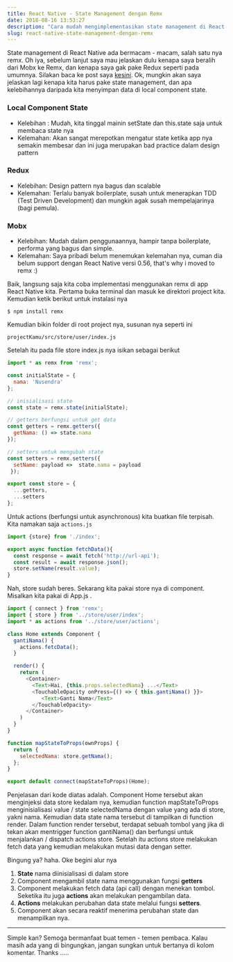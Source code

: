 ```yaml
---
title: React Native - State Management dengan Remx
date: 2018-08-16 13:53:27
description: "Cara mudah mengimplementasikan state management di React Native menggunakan remx."
slug: react-native-state-management-dengan-remx
---
```


State management di React Native ada bermacam - macam, salah satu nya remx. Oh iya, sebelum lanjut saya mau jelaskan dulu kenapa saya beralih dari Mobx ke Remx, dan kenapa saya gak pake Redux seperti pada umumnya. Silakan baca ke post saya [kesini](https://nusendra.com/post/goodbye-mobx-welcome-remx). Ok, mungkin akan saya jelaskan lagi kenapa kita harus pake state management, dan apa kelebihannya daripada kita menyimpan data di local component state.

### Local Component State

- Kelebihan : Mudah, kita tinggal mainin setState dan this.state saja untuk membaca state nya
- Kelemahan: Akan sangat merepotkan mengatur state ketika app nya semakin membesar dan ini juga merupakan bad practice dalam design pattern

### Redux

- Kelebihan: Design pattern nya bagus dan scalable
- Kelemahan: Terlalu banyak boilerplate, susah untuk menerapkan TDD (Test Driven Development) dan mungkin agak susah mempelajarinya (bagi pemula).

### Mobx

- Kelebihan: Mudah dalam penggunaannya, hampir tanpa boilerplate, performa yang bagus dan simple.
- Kelemahan: Saya pribadi belum menemukan kelemahan nya, cuman dia belum support dengan React Native versi 0.56, that's why i moved to remx :)

Baik, langsung saja kita coba implementasi menggunakan remx di app React Native kita. Pertama buka terminal dan masuk ke direktori project kita. Kemudian ketik berikut untuk instalasi nya

```
$ npm install remx
```

Kemudian bikin folder di root project nya, susunan nya seperti ini

`projectKamu/src/store/user/index.js`

Setelah itu pada file store index.js nya isikan sebagai berikut

```javascript
import * as remx from 'remx';

const initialState = {
  nama: 'Nusendra'
};

// inisialisasi state
const state = remx.state(initialState);

// getters berfungsi untuk get data
const getters = remx.getters({
  getNama: () => state.nama
});

// setters untuk mengubah state
const setters = remx.setters({
  setName: payload =>  state.nama = payload
 });

export const store = {
  ...getters,
  ...setters
};
```

Untuk actions (berfungsi untuk asynchronous) kita buatkan file terpisah. Kita namakan saja `actions.js`

```javascript
import {store} from './index';

export async function fetchData(){
  const response = await fetch('http://url-api');
  const result = await response.json();
  store.setName(result.value);
}
```

Nah, store sudah beres. Sekarang kita pakai store nya di component. Misalkan kita pakai di App.js .

```javascript
import { connect } from 'remx';
import { store } from '../store/user/index';
import * as actions from '../store/user/actions';

class Home extends Component {
  gantiNama() {
    actions.fetcData();
  }

  render() {
    return (
      <Container>
        <Text>Hai, {this.props.selectedNama} ...</Text>
        <TouchableOpacity onPress={() => { this.gantiNama() }}>
           <Text>Ganti Nama</Text>
        </TouchableOpacity>
      </Container>
    )
  }
}

function mapStateToProps(ownProps) {
  return {
    selectedNama: store.getNama();
  };
}

export default connect(mapStateToProps)(Home);
```

Penjelasan dari kode diatas adalah. Component Home tersebut akan menginjeksi data store kedalam nya, kemudian function mapStateToProps menginisialisasi value / state selectedNama dengan value yang ada di store, yakni nama. Kemudian data state nama tersebut di tampilkan di function render. Dalam function render tersebut, terdapat sebuah tombol yang jika di tekan akan mentrigger function gantiNama() dan berfungsi untuk menjalankan / dispatch  actions store. Setelah itu actions store melakukan fetch data yang kemudian melakukan mutasi data dengan setter.

Bingung ya? haha. Oke begini alur nya

1. **State** nama diinisialisasi di dalam store
2. Component mengambil state nama menggunakan fungsi **getters**
3. Component melakukan fetch data (api call) dengan menekan tombol. Seketika itu juga **actions** akan melakukan pengambilan data.
4. **Actions** melakukan perubahan data state melalui fungsi **setters**.
5. Component akan secara reaktif menerima perubahan state dan menampilkan nya.

<hr/>

Simple kan? Semoga bermanfaat buat temen - temen pembaca. Kalau masih ada yang di bingungkan, jangan sungkan untuk bertanya di kolom komentar. Thanks .....
